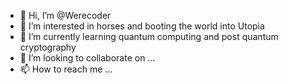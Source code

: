 - 👋 Hi, I’m @Werecoder
- 👀 I’m interested in horses and booting the world into Utopia
- 🌱 I’m currently learning quantum computing and post quantum cryptography
- 💞️ I’m looking to collaborate on ...
- 📫 How to reach me ...

<!---
Werecoder/Werecoder is a ✨ special ✨ repository because its `README.md` (this file) appears on your GitHub profile.
You can click the Preview link to take a look at your changes.
--->

